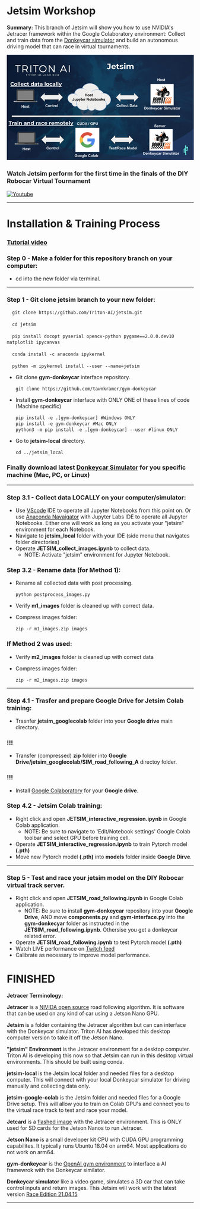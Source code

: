 # Jetsim Workshop
**Summary:** This branch of Jetsim will show you how to use NVIDIA's Jetracer framework within the Google Colaboratory environment: Collect and train data from the [Donkeycar simulator](https://github.com/tawnkramer/gym-donkeycar/releases) and build an autonomous driving model that can race in virtual tournaments.

![](jetsim.png)


### Watch Jetsim perform for the first time in the finals of the DIY Robocar Virtual Tournament


[![Youtube](https://i.ytimg.com/vi_webp/5m6SmXWeG48/maxresdefault.webp)](https://youtu.be/5m6SmXWeG48)


---


Installation & Training Process
===


### [Tutorial video]()

### **Step 0** - Make a folder for this repository branch on your computer:

- cd into the new folder via terminal.

---

### **Step 1** - Git clone **jetsim** branch to your new folder:

      git clone https://github.com/Triton-AI/jetsim.git

      cd jetsim

      pip install docopt pyserial opencv-python pygame==2.0.0.dev10 matplotlib ipycanvas

      conda install -c anaconda ipykernel

      python -m ipykernel install --user --name=jetsim


- Git clone **gym-donkeycar** interface repository.

      git clone https://github.com/tawnkramer/gym-donkeycar


- Install **gym-donkeycar** interface with ONLY ONE of these lines of code (Machine specific)
  
      pip install -e .[gym-donkeycar] #Windows ONLY
      pip install -e gym-donkeycar #Mac ONLY
      python3 -m pip install -e .[gym-donkeycar] --user #linux ONLY

- Go to **jetsim-local** directory.

      cd ../jetsim_local

### Finally download latest [Donkeycar Simulator](https://github.com/tawnkramer/gym-donkeycar/releases) for you specific machine (Mac, PC, or Linux)

---



### **Step 3.1** - Collect data LOCALLY on your computer/simulator:

- Use [VScode](https://code.visualstudio.com/) IDE to operate all Jupyter Notebooks from this point on. Or use [Anaconda Navaigator](https://docs.anaconda.com/anaconda/install/) with Jupyter Labs IDE to operate all Jupyter Notebooks. Either one will work as long as you activate your "jetsim" environment for each Notebook. 
- Navigate to **jetsim_local** folder with your IDE (side menu that navigates folder directories)
- Operate **JETSIM_collect_images.ipynb** to collect data.
  - NOTE: Activate "jetsim" environment for Jupyter Notebook.
  
### **Step 3.2** - Rename data (for **Method 1**):
- Rename all collected data with post processing. 

      python postprocess_images.py

- Verify **m1_images** folder is cleaned up with correct data.
- Compress images folder:
      
      zip -r m1_images.zip images

### If **Method 2** was used:
- Verify **m2_images** folder is cleaned up with correct data
- Compress images folder:
      
      zip -r m2_images.zip images

---

### **Step 4.1** - Trasfer and prepare **Google Drive** for Jetsim Colab training:

- Trasnfer **jetsim_googlecolab** folder into your **Google drive** main directory.
### !!!

- Transfer (compressed) **zip** folder into **Google Drive/jetsim_googlecolab/SIM_road_following_A** directoy folder.

### !!!
- Install [Google Colaboratory](https://colab.research.google.com/notebooks/intro.ipynb) for your **Google drive**.

### **Step 4.2** - Jetsim Colab training:

- Right click and open **JETSIM_interactive_regression.ipynb** in Google Colab application.
   - NOTE: Be sure to navigate to 'Edit/Notebook settings' Google Colab toolbar and select GPU before training cell. 
- Operate **JETSIM_interactive_regression.ipynb** to train Pytorch model **(.pth)**
- Move new Pytorch model **(.pth)** into **models** folder inside **Google Dirve**.

---

### **Step 5** - Test and race your jetsim model on the DIY Robocar virtual track server.

- Right click and open **JETSIM_road_following.ipynb** in Google Colab application.
    - NOTE: Be sure to install **gym-donkeycar** repository into your **Google Drive**, AND move **components.py** and **gym-interface.py** into the **gym-donkecyar** folder as instructed in the **JETSIM_road_following.ipynb**. Othersise you get a donkeycar related error.
- Operate **JETSIM_road_following.ipynb** to test Pytorch model **(.pth)**
- Watch LIVE performance on [Twitch feed](https://www.twitch.tv/roboticists)
- Calibrate as necessary to improve model performance.

FINISHED
===

**Jetracer Terminology:**

**Jetracer** is a [NIVIDA open source](https://github.com/abritten/jetracer) road following algorithm. It is software that can be used on any kind of car using a Jetson Nano GPU.

**Jetsim** is a folder containing the Jetracer algorithm but can can interface with the Donkeycar simulator. Triton AI has developed this desktop computer version to take it off the Jetson Nano.

**"jetsim" Environment** is the Jetracer environment for a desktop computer. Triton AI is developing this now so that Jetsim can run in this desktop virtual environments. This should be built using conda. 

**jetsim-local** is the Jetsim local folder and needed files for a desktop computer. This will connect with your local Donkeycar simulator for driving manually and collecting data only.  

**jetsim-google-colab** is the Jetsim folder and needed files for a Google Drive setup. This will allow you to train on Colab GPU's and connect you to the virtual race track to test and race your model.  

**Jetcard** is a [flashed image](https://github.com/NVIDIA-AI-IOT/jetcard) with the Jetracer environment. This is ONLY used for SD cards for the Jetson Nanos to run Jetracer.

**Jetson Nano** is a small developer kit CPU with CUDA GPU programming capabilites. It typically runs Ubuntu 18.04 on arm64. Most applications do not work on arm64.

**gym-donkeycar** is the [OpenAI gym environment](https://github.com/tawnkramer/gym-donkeycar) to interface a AI framewrok with the Donkeycar similator. 

**Donkeycar simulator** like a video game, simulates a 3D car that can take control inputs and return images. This Jetsim will work with the latest version [Race Edition 21.04.15](https://github.com/tawnkramer/gym-donkeycar/releases/tag/v21.04.15)

---

